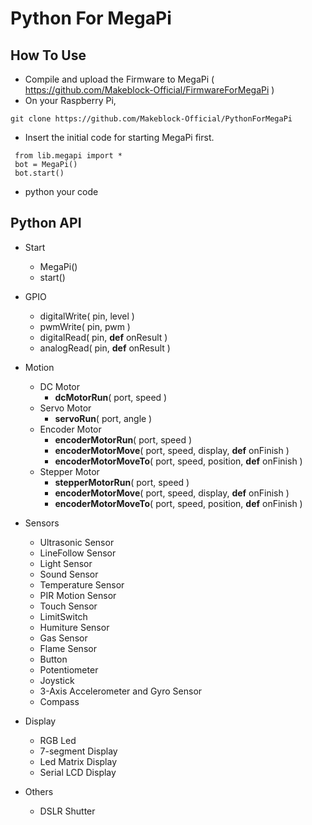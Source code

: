 # Python For MegaPi
## How To Use
 * Compile and upload the Firmware to MegaPi ( https://github.com/Makeblock-Official/FirmwareForMegaPi )
 * On your Raspberry Pi, 
 ```
 git clone https://github.com/Makeblock-Official/PythonForMegaPi
 ```
 * Insert the initial code for starting MegaPi first.
```
 from lib.megapi import *
 bot = MegaPi()
 bot.start()
 ```
 * python your code

## Python API
 * Start
 	* MegaPi()
 	* start()
 * GPIO
 	* digitalWrite( pin, level )
 	* pwmWrite( pin, pwm )
 	* digitalRead( pin, **def** onResult )
 	* analogRead( pin, **def** onResult )
 * Motion
	* DC Motor
	  * **dcMotorRun**( port, speed )
	* Servo Motor
	  * **servoRun**( port, angle )
	* Encoder Motor
	  * **encoderMotorRun**( port, speed )
	  * **encoderMotorMove**( port, speed, display, **def** onFinish )
	  * **encoderMotorMoveTo**( port, speed, position, **def** onFinish )
	* Stepper Motor
	  * **stepperMotorRun**( port, speed )
	  * **encoderMotorMove**( port, speed, display, **def** onFinish )
	  * **encoderMotorMoveTo**( port, speed, position, **def** onFinish )
	  
 * Sensors
 	* Ultrasonic Sensor
 	* LineFollow Sensor
 	* Light Sensor
 	* Sound Sensor
 	* Temperature Sensor
 	* PIR Motion Sensor
 	* Touch Sensor
 	* LimitSwitch
 	* Humiture Sensor
 	* Gas Sensor
 	* Flame Sensor
 	* Button
 	* Potentiometer
 	* Joystick
 	* 3-Axis Accelerometer and Gyro Sensor
 	* Compass
 	
 * Display
 	* RGB Led
 	* 7-segment Display
 	* Led Matrix Display
 	* Serial LCD Display
 * Others
 	* DSLR Shutter
